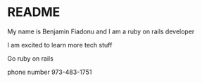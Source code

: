 # README

My name is Benjamin Fiadonu and I am a ruby on rails developer

I am excited to learn more tech  stuff

Go ruby on rails

phone number 973-483-1751